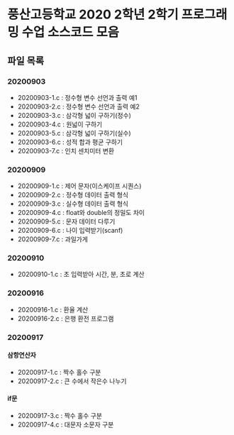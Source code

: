 # 풍산고등학교 2020 2학년 2학기 프로그래밍 수업 소스코드 모음

## 파일 목록

### 20200903
- 20200903-1.c : 정수형 변수 선언과 출력 예1
- 20200903-2.c : 정수형 변수 선언과 출력 예2
- 20200903-3.c : 삼각형 넓이 구하기(정수)
- 20200903-4.c : 원넓이 구하기
- 20200903-5.c : 삼각형 넓이 구하기(실수)
- 20200903-6.c : 성적 합과 평균 구하기
- 20200903-7.c : 인치 센치미터 변환

### 20200909
- 20200909-1.c : 제어 문자(이스케이프 시퀀스)
- 20200909-2.c : 정수형 데이터 출력 형식
- 20200909-3.c : 실수형 데이터 출력 형식
- 20200909-4.c : float와 double의 정밀도 차이
- 20200909-5.c : 문자 데이터 다루기
- 20200909-6.c : 나이 입력받기(scanf)
- 20200909-7.c : 과일가게

### 20200910
- 20200910-1.c : 초 입력받아 시간, 분, 초로 계산

### 20200916
- 20200916-1.c : 환율 계산
- 20200916-2.c : 은행 환전 프로그램

### 20200917
#### 삼항연산자
- 20200917-1.c : 짝수 홀수 구분
- 20200917-2.c : 큰 수에서 작은수 나누기
#### if문
- 20200917-3.c : 짝수 홀수 구분
- 20200917-4.c : 대문자 소문자 구분